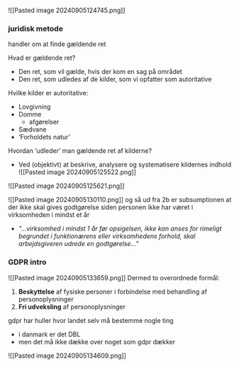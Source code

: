 ![[Pasted image 20240905124745.png]]
### juridisk metode
handler om at finde gældende ret

Hvad er gældende ret? 
* Den ret, som vil gælde, hvis der kom en sag på området 
* Den ret, som udledes af de kilder, som vi opfatter som autoritative

Hvilke kilder er autoritative: 
* Lovgivning 
* Domme
	* afgørelser 
* Sædvane
* ‘Forholdets natur’

Hvordan ‘udleder’ man gældende ret af kilderne? 
* Ved (objektivt) at beskrive, analysere og systematisere kildernes indhold
![[Pasted image 20240905125522.png]]

![[Pasted image 20240905125621.png]]

![[Pasted image 20240905130110.png]]
og så ud fra 2b er subsumptionen at der ikke skal gives godtgørelse siden personen ikke har været i virksomheden i mindst et år 
* *"...virksomhed i mindst 1 år før opsigelsen, ikke kan anses for rimeligt begrundet i funktionærens eller virksomhedens forhold, skal arbejdsgiveren udrede en godtgørelse..."*

### GDPR intro
![[Pasted image 20240905133659.png]]
Dermed to overordnede formål: 
1. **Beskyttelse** af fysiske personer i forbindelse med behandling af personoplysninger 
2. **Fri udveksling** af personoplysninger

gdpr har huller hvor landet selv må bestemme nogle ting
* i danmark er det DBL
* men det må ikke dække over noget som gdpr dækker

![[Pasted image 20240905134609.png]]